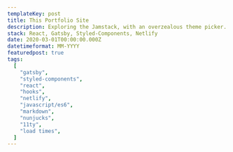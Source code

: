 ```yaml
---
templateKey: post
title: This Portfolio Site
description: Exploring the Jamstack, with an overzealous theme picker.
stack: React, Gatsby, Styled-Components, Netlify
date: 2020-03-01T00:00:00.000Z
datetimeformat: MM-YYYY
featuredpost: true
tags:
  [
    "gatsby",
    "styled-components",
    "react",
    "hooks",
    "netlify",
    "javascript/es6",
    "markdown",
    "nunjucks",
    "11ty",
    "load times",
  ]
---
```

